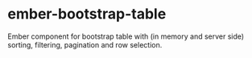 # ember-bootstrap-table
Ember component for bootstrap table with (in memory and server side) sorting, filtering, pagination and row selection.  
